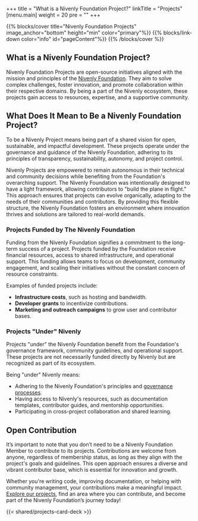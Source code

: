 +++
title = "What is a Nivenly Foundation Project?"
linkTitle = "Projects"
[menu.main]
weight = 20
pre = "<i class='fas fa-gavel pr-2'></i>"
+++

{{% blocks/cover title="Nivenly Foundation Projects" image_anchor="bottom" height="min" color="primary"%}}
{{% blocks/link-down color="info" id="pageContent"%}}
{{% /blocks/cover %}}

<section id="pageContent">
  <div class="container">

# What is a Nivenly Foundation Project?  

Nivenly Foundation Projects are open-source initiatives aligned with the mission and principles of the [Nivenly Foundation](https://nivenly.org/). They aim to solve complex challenges, foster innovation, and promote collaboration within their respective domains. By being a part of the Nivenly ecosystem, these projects gain access to resources, expertise, and a supportive community.  

## What Does It Mean to Be a Nivenly Foundation Project?  

To be a Nivenly Project means being part of a shared vision for open, sustainable, and impactful development. These projects operate under the governance and guidance of the Nivenly Foundation, adhering to its principles of transparency, sustainability, autonomy, and project control.  

Nivenly Projects are empowered to remain autonomous in their technical and community decisions while benefiting from the Foundation's overarching support. The Nivenly Foundation was intentionally designed to have a light framework, allowing contributors to "build the plane in flight." This approach ensures that projects can evolve organically, adapting to the needs of their communities and contributors. By providing this flexible structure, the Nivenly Foundation fosters an environment where innovation thrives and solutions are tailored to real-world demands.  

### Projects Funded by The Nivenly Foundation  

Funding from the Nivenly Foundation signifies a commitment to the long-term success of a project. Projects funded by the Foundation receive financial resources, access to shared infrastructure, and operational support. This funding allows teams to focus on development, community engagement, and scaling their initiatives without the constant concern of resource constraints.  

Examples of funded projects include: 

- **Infrastructure costs**, such as hosting and bandwidth.  
- **Developer grants** to incentivize contributions.  
- **Marketing and outreach campaigns** to grow user and contributor bases.  

### Projects "Under" Nivenly  

Projects "under" the Nivenly Foundation benefit from the Foundation's governance framework, community guidelines, and operational support. These projects are not necessarily funded directly by Nivenly but are recognized as part of its ecosystem.  

Being "under" Nivenly means:  

- Adhering to the Nivenly Foundation's principles and [governance processes](https://nivenly.org/governance/).  
- Having access to Nivenly's resources, such as documentation templates, contributor guides, and mentorship opportunities.  
- Participating in cross-project collaboration and shared learning.  

## Open Contribution  

It’s important to note that you don’t need to be a Nivenly Foundation Member to contribute to its projects. Contributions are welcome from anyone, regardless of membership status, as long as they align with the project's goals and guidelines. This open approach ensures a diverse and vibrant contributor base, which is essential for innovation and growth.  

Whether you're writing code, improving documentation, or helping with community management, your contributions make a meaningful impact. [Explore our projects](https://nivenly.org/projects/), find an area where you can contribute, and become part of the Nivenly Foundation’s journey today!

</div>
<div class="container pt-5">
{{< shared/projects-card-deck >}}
</div>
</section>